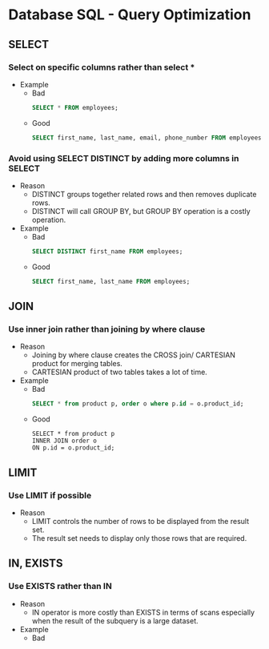 # Database SQL - Query Optimization

## SELECT
### Select on specific columns rather than select *
- Example
   - Bad
     ```sql
     SELECT * FROM employees;
     ```
   - Good
     ```sql
     SELECT first_name, last_name, email, phone_number FROM employees;
     ```
   
### Avoid using SELECT DISTINCT by adding more columns in SELECT
- Reason
   - DISTINCT groups together related rows and then removes duplicate rows.
   - DISTINCT will call GROUP BY, but GROUP BY operation is a costly operation.
- Example
   - Bad
     ```sql
     SELECT DISTINCT first_name FROM employees;
     ```
   - Good
     ```sql
     SELECT first_name, last_name FROM employees;
     ```

## JOIN
### Use inner join rather than joining by where clause
- Reason
   - Joining by where clause creates the CROSS join/ CARTESIAN product for merging tables.
   - CARTESIAN product of two tables takes a lot of time.
- Example
   - Bad
     ```sql
     SELECT * from product p, order o where p.id = o.product_id;
     ```
   - Good
     ```
     SELECT * from product p
     INNER JOIN order o
     ON p.id = o.product_id;
     ```

## LIMIT
### Use LIMIT if possible
- Reason
   - LIMIT controls the number of rows to be displayed from the result set.
   - The result set needs to display only those rows that are required.
 
## IN, EXISTS
### Use EXISTS rather than IN
- Reason
   - IN operator is more costly than EXISTS in terms of scans especially when the result of the subquery is a large dataset.
- Example
   - Bad
     ```
     ```

